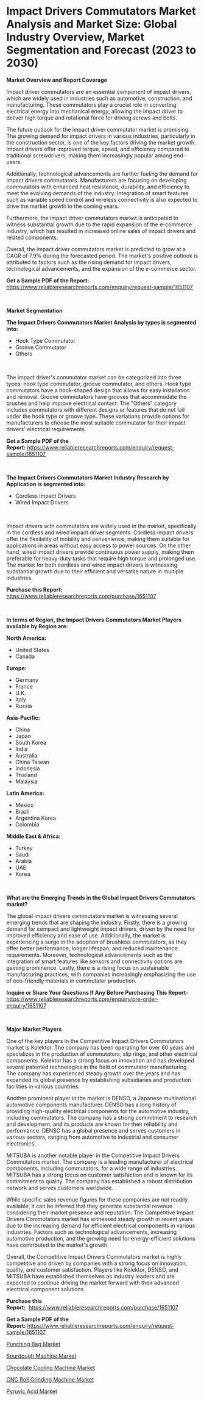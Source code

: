 <p><h1>Impact Drivers Commutators Market Analysis and Market Size: Global Industry Overview, Market Segmentation and Forecast (2023 to 2030)</h1></p><p><strong>Market Overview and Report Coverage</strong></p>
<p><p>Impact driver commutators are an essential component of impact drivers, which are widely used in industries such as automotive, construction, and manufacturing. These commutators play a crucial role in converting electrical energy into mechanical energy, allowing the impact driver to deliver high torque and rotational force for driving screws and bolts.</p><p>The future outlook for the impact driver commutator market is promising. The growing demand for impact drivers in various industries, particularly in the construction sector, is one of the key factors driving the market growth. Impact drivers offer improved torque, speed, and efficiency compared to traditional screwdrivers, making them increasingly popular among end-users.</p><p>Additionally, technological advancements are further fueling the demand for impact drivers commutators. Manufacturers are focusing on developing commutators with enhanced heat resistance, durability, and efficiency to meet the evolving demands of the industry. Integration of smart features such as variable speed control and wireless connectivity is also expected to drive the market growth in the coming years.</p><p>Furthermore, the impact driver commutators market is anticipated to witness substantial growth due to the rapid expansion of the e-commerce industry, which has resulted in increased online sales of impact drivers and related components.</p><p>Overall, the impact driver commutators market is predicted to grow at a CAGR of 7.9% during the forecasted period. The market's positive outlook is attributed to factors such as the rising demand for impact drivers, technological advancements, and the expansion of the e-commerce sector.</p></p>
<p><strong>Get a Sample PDF of the Report:</strong> <a href="https://www.reliableresearchreports.com/enquiry/request-sample/1651107">https://www.reliableresearchreports.com/enquiry/request-sample/1651107</a></p>
<p>&nbsp;</p>
<p><strong>Market Segmentation</strong></p>
<p><strong>The Impact Drivers Commutators Market Analysis by types is segmented into:</strong></p>
<p><ul><li>Hook Type Commutator</li><li>Groove Commutator</li><li>Others</li></ul></p>
<p>&nbsp;</p>
<p><p>The impact driver's commutator market can be categorized into three types: hook type commutator, groove commutator, and others. Hook type commutators have a hook-shaped design that allows for easy installation and removal. Groove commutators have grooves that accommodate the brushes and help improve electrical contact. The "Others" category includes commutators with different designs or features that do not fall under the hook type or groove type. These variations provide options for manufacturers to choose the most suitable commutator for their impact drivers' electrical requirements.</p></p>
<p><strong>Get a Sample PDF of the Report:</strong>&nbsp;<a href="https://www.reliableresearchreports.com/enquiry/request-sample/1651107">https://www.reliableresearchreports.com/enquiry/request-sample/1651107</a></p>
<p>&nbsp;</p>
<p><strong>The Impact Drivers Commutators Market Industry Research by Application is segmented into:</strong></p>
<p><ul><li>Cordless Impact Drivers</li><li>Wired Impact Drivers</li></ul></p>
<p>&nbsp;</p>
<p><p>Impact drivers with commutators are widely used in the market, specifically in the cordless and wired impact driver segments. Cordless impact drivers offer the flexibility of mobility and convenience, making them suitable for applications in areas without easy access to power sources. On the other hand, wired impact drivers provide continuous power supply, making them preferable for heavy-duty tasks that require high torque and prolonged use. The market for both cordless and wired impact drivers is witnessing substantial growth due to their efficient and versatile nature in multiple industries.</p></p>
<p><strong>Purchase this Report:</strong>&nbsp; <a href="https://www.reliableresearchreports.com/purchase/1651107">https://www.reliableresearchreports.com/purchase/1651107</a></p>
<p>&nbsp;</p>
<p><strong>In terms of Region, the Impact Drivers Commutators Market Players available by Region are:</strong></p>
<p>
    <p> <strong> North America: </strong>
        <ul>
            <li>United States</li>
            <li>Canada</li>
        </ul>
        </p> 
    <p> <strong> Europe: </strong>
        <ul>
            <li>Germany</li>
            <li>France</li>
            <li>U.K.</li>
            <li>Italy</li>
            <li>Russia</li>
        </ul>
        </p> 
    <p> <strong> Asia-Pacific: </strong>
        <ul>
            <li>China</li>
            <li>Japan</li>
            <li>South Korea</li>
            <li>India</li>
            <li>Australia</li>
            <li>China Taiwan</li>
            <li>Indonesia</li>
            <li>Thailand</li>
            <li>Malaysia</li>
        </ul>
        </p> 
    <p> <strong> Latin America: </strong>
        <ul>
            <li>Mexico</li>
            <li>Brazil</li>
            <li>Argentina Korea</li>
            <li>Colombia</li>
        </ul>
        </p> 
    <p> <strong> Middle East & Africa: </strong>
        <ul>
            <li>Turkey</li>
            <li>Saudi</li>
            <li>Arabia</li>
            <li>UAE</li>
            <li>Korea</li>
        </ul>
    </p>
    </p>
<p>&nbsp;</p>
<p><strong>What are the Emerging Trends in the Global Impact Drivers Commutators market?</strong></p>
<p><p>The global impact drivers commutators market is witnessing several emerging trends that are shaping the industry. Firstly, there is a growing demand for compact and lightweight impact drivers, driven by the need for improved efficiency and ease of use. Additionally, the market is experiencing a surge in the adoption of brushless commutators, as they offer better performance, longer lifespan, and reduced maintenance requirements. Moreover, technological advancements such as the integration of smart features like sensors and connectivity options are gaining prominence. Lastly, there is a rising focus on sustainable manufacturing practices, with companies increasingly emphasizing the use of eco-friendly materials in commutator production.</p></p>
<p><strong>Inquire or Share Your Questions If Any Before Purchasing This Report</strong>- <a href="https://www.reliableresearchreports.com/enquiry/pre-order-enquiry/1651107">https://www.reliableresearchreports.com/enquiry/pre-order-enquiry/1651107</a></p>
<p>&nbsp;</p>
<p><strong>Major Market Players</strong></p>
<p><p>One of the key players in the Competitive Impact Drivers Commutators market is Kolektor. The company has been operating for over 60 years and specializes in the production of commutators, slip rings, and other electrical components. Kolektor has a strong focus on innovation and has developed several patented technologies in the field of commutator manufacturing. The company has experienced steady growth over the years and has expanded its global presence by establishing subsidiaries and production facilities in various countries.</p><p>Another prominent player in the market is DENSO, a Japanese multinational automotive components manufacturer. DENSO has a long history of providing high-quality electrical components for the automotive industry, including commutators. The company has a strong commitment to research and development, and its products are known for their reliability and performance. DENSO has a global presence and serves customers in various sectors, ranging from automotive to industrial and consumer electronics.</p><p>MITSUBA is another notable player in the Competitive Impact Drivers Commutators market. The company is a leading manufacturer of electrical components, including commutators, for a wide range of industries. MITSUBA has a strong focus on customer satisfaction and is known for its commitment to quality. The company has established a robust distribution network and serves customers worldwide.</p><p>While specific sales revenue figures for these companies are not readily available, it can be inferred that they generate substantial revenue considering their market presence and reputation. The Competitive Impact Drivers Commutators market has witnessed steady growth in recent years due to the increasing demand for efficient electrical components in various industries. Factors such as technological advancements, increasing automotive production, and the growing need for energy-efficient solutions have contributed to the market's growth.</p><p>Overall, the Competitive Impact Drivers Commutators market is highly competitive and driven by companies with a strong focus on innovation, quality, and customer satisfaction. Players like Kolektor, DENSO, and MITSUBA have established themselves as industry leaders and are expected to continue driving the market forward with their advanced electrical component solutions.</p></p>
<p><strong>Purchase this Report:</strong>&nbsp;&nbsp;<a href="https://www.reliableresearchreports.com/purchase/1651107">https://www.reliableresearchreports.com/purchase/1651107</a></p>
<p></p>
<p><strong>Get a Sample PDF of the Report:</strong>&nbsp;<a href="https://www.reliableresearchreports.com/enquiry/request-sample/1651107">https://www.reliableresearchreports.com/enquiry/request-sample/1651107</a></p>
<p><p><a href="https://medium.com/@noewwade60/punching-bag-market-size-growth-forecast-2023-2030-1358e3e0e4d4">Punching Bag Market</a></p><p><a href="https://www.linkedin.com/pulse/sourdough-machine-market-research-report-provides-thorough-jrsfe/">Sourdough Machine Market</a></p><p><a href="https://www.linkedin.com/pulse/chocolate-cooling-machine-market-challenges-opportunities-qbnze/">Chocolate Cooling Machine Market</a></p><p><a href="https://www.linkedin.com/pulse/cnc-roll-grinding-machine-market-size-2023-2030-global-industrial-b9qde/">CNC Roll Grinding Machine Market</a></p><p><a href="https://medium.com/@ethelcrooks2023/pyruvic-acid-market-size-growth-forecast-2023-2030-19de1af055f9">Pyruvic Acid Market</a></p></p>
